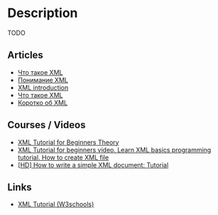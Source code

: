 # Description

TODO


## Articles

- [Что такое XML](https://habr.com/ru/post/524288/)
- [Понимание XML](https://www.internet-technologies.ru/articles/ponimanie-xml.html)
- [XML introduction](https://developer.mozilla.org/en-US/docs/Web/XML/XML_introduction)
- [Что такое XML](https://javarush.ru/groups/posts/2287-chto-takoe-xml)
- [Коротко об XML](https://xml.readthedocs.io/xml-intro.html)


## Courses / Videos

- [XML Tutorial for Beginners Theory](https://youtu.be/n-y-YHVZSwk)
- [XML Tutorial for beginners video. Learn XML basics programming tutorial. How to create XML file](https://youtu.be/yUw-aTOwAw8)
- [[HD] How to write a simple XML document: Tutorial](https://youtu.be/UqwGSo82cwU)

## Links

- [XML Tutorial (W3schools)](https://www.w3schools.com/xml/default.asp)
